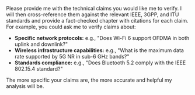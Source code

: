 Please provide me with the technical claims you would like me to verify. I will then cross-reference them against the relevant IEEE, 3GPP, and ITU standards and provide a fact-checked chapter with citations for each claim.  For example, you could ask me to verify claims about:

* **Specific network protocols:**  e.g., "Does Wi-Fi 6 support OFDMA in both uplink and downlink?"
* **Wireless infrastructure capabilities:** e.g., "What is the maximum data rate supported by 5G NR in sub-6 GHz bands?"
* **Standards compliance:** e.g., "Does Bluetooth 5.2 comply with the IEEE 802.15.4 standard?"


The more specific your claims are, the more accurate and helpful my analysis will be.